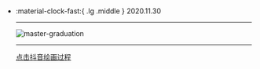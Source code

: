 #  

<div class="grid cards" markdown>

-   :material-clock-fast:{ .lg .middle } 2020.11.30

    ---

    <a><img alt="master-graduation" loading="lazy" src="../img/20201130.jpg" /></a>

    ---

    <a class="md-tag" href="https://www.douyin.com/user/MS4wLjABAAAA3shEtLqFq7-HiGjmUL-4t_qiv4qn_aGLh2VGj0Cj7tFDu7Bt5x-hbZ_VCyhDfA4Z?from_tab_name=main&modal_id=6900935790147292424">点击抖音绘画过程</a>

</div>
